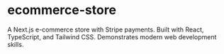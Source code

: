 # ecommerce-store
A Next.js e-commerce store with Stripe payments. Built with React, TypeScript, and Tailwind CSS. Demonstrates modern web development skills.
